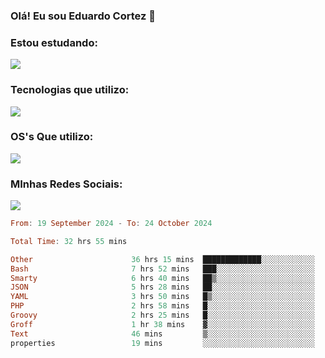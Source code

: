 ### Olá! Eu sou Eduardo Cortez 🤙


### Estou estudando: 

<p align="left">
  <a href="https://skillicons.dev">
    <img src="https://skillicons.dev/icons?i=kubernetes,terraform" />
  </a>
</p>

### Tecnologias que utilizo: 

<p align="left">
  <a href="https://skillicons.dev">
    <img src="https://skillicons.dev/icons?i=docker,mysql,postgres,git,aws,bash,jenkins,figma,grafana,nginx,notion,prometheus" />
  </a>
</p>

### OS's Que utilizo:

<p align="left">
  <a href="https://skillicons.dev">
    <img src="https://skillicons.dev/icons?i=linux,debian,ubuntu,apple,windows" />
  </a>
</p>

### MInhas Redes Sociais:

<p align="left">
  <a href="https://skillicons.dev">
    <img src="https://skillicons.dev/icons?i=linkedin,github" />
  </a>
</p>

<!--START_SECTION:waka-->

```haskell
From: 19 September 2024 - To: 24 October 2024

Total Time: 32 hrs 55 mins

Other                      36 hrs 15 mins  █████████████░░░░░░░░░░░░   52.40 %
Bash                       7 hrs 52 mins   ███░░░░░░░░░░░░░░░░░░░░░░   11.39 %
Smarty                     6 hrs 40 mins   ██▒░░░░░░░░░░░░░░░░░░░░░░   09.65 %
JSON                       5 hrs 28 mins   ██░░░░░░░░░░░░░░░░░░░░░░░   07.91 %
YAML                       3 hrs 50 mins   █▒░░░░░░░░░░░░░░░░░░░░░░░   05.55 %
PHP                        2 hrs 58 mins   █░░░░░░░░░░░░░░░░░░░░░░░░   04.30 %
Groovy                     2 hrs 25 mins   █░░░░░░░░░░░░░░░░░░░░░░░░   03.50 %
Groff                      1 hr 38 mins    ▓░░░░░░░░░░░░░░░░░░░░░░░░   02.37 %
Text                       46 mins         ▒░░░░░░░░░░░░░░░░░░░░░░░░   01.11 %
properties                 19 mins         ░░░░░░░░░░░░░░░░░░░░░░░░░   00.48 %
```

<!--END_SECTION:waka-->
